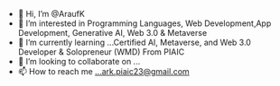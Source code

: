 - 👋 Hi, I’m @AraufK
- 👀 I’m interested in Programming Languages, Web Development,App Development, Generative AI, Web 3.0 & Metaverse 
- 🌱 I’m currently learning ...Certified AI, Metaverse, and Web 3.0 Developer & Solopreneur (WMD) From PIAIC
- 💞️ I’m looking to collaborate on ...
- 📫 How to reach me ...ark.piaic23@gmail.com

<!---
AraufK/AraufK is a ✨ special ✨ repository because its `README.md` (this file) appears on your GitHub profile.
You can click the Preview link to take a look at your changes.
--->
